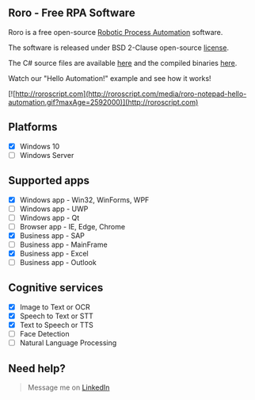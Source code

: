 ## Roro - Free RPA Software

Roro is a free open-source [Robotic Process Automation](https://en.wikipedia.org/wiki/Robotic_process_automation) software.

The software is released under BSD 2-Clause open-source [license](LICENSE).

The C# source files are available [here](src) and the compiled binaries [here](bin).

Watch our "Hello Automation!" example and see how it works!

[![http://roroscript.com](http://roroscript.com/media/roro-notepad-hello-automation.gif?maxAge=2592000)](http://roroscript.com)

## Platforms
- [x] Windows 10
- [ ] Windows Server

## Supported apps
- [x] Windows app - Win32, WinForms, WPF
- [ ] Windows app - UWP
- [ ] Windows app - Qt
- [ ] Browser app - IE, Edge, Chrome
- [x] Business app - SAP
- [ ] Business app - MainFrame
- [x] Business app - Excel
- [ ] Business app - Outlook

## Cognitive services
- [x] Image to Text or OCR
- [x] Speech to Text or STT
- [x] Text to Speech or TTS
- [ ] Face Detection
- [ ] Natural Language Processing

## Need help?
> Message me on [LinkedIn](https://linkedin.com/in/arviedelgado)
